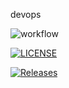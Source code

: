 devops

![workflow](https://github.com/gucci-beno/devops/actions/workflows/main.yml/badge.svg)

[![LICENSE](https://img.shields.io/github/license/gucci-beno/devops.svg?style=flat-square)](https://github.com/<github-username>/devops/blob/master/LICENSE)

[![Releases](https://img.shields.io/github/release/gucci-beno/devops/all.svg?style=flat-square)](https://github.com/gucci-beno/devops/releases)